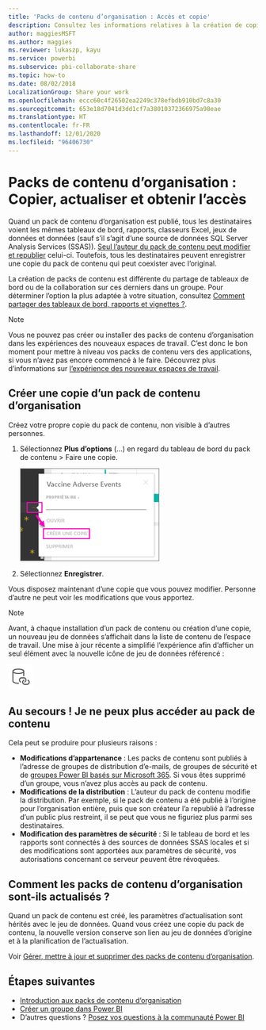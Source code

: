```yaml
---
title: 'Packs de contenu d’organisation : Accès et copie'
description: Consultez les informations relatives à la création de copies de packs de contenu d’organisation et à la résolution des problèmes d’accès à ces derniers dans Power BI
author: maggiesMSFT
ms.author: maggies
ms.reviewer: lukaszp, kayu
ms.service: powerbi
ms.subservice: pbi-collaborate-share
ms.topic: how-to
ms.date: 08/02/2018
LocalizationGroup: Share your work
ms.openlocfilehash: eccc60c4f26502ea2249c378efbdb910bd7c8a30
ms.sourcegitcommit: 653e18d7041d3dd1cf7a38010372366975a98eae
ms.translationtype: HT
ms.contentlocale: fr-FR
ms.lasthandoff: 12/01/2020
ms.locfileid: "96406730"
---
```

# <a name="organizational-content-packs-copy-refresh-and-get-access"></a>Packs de contenu d’organisation : Copier, actualiser et obtenir l’accès

Quand un pack de contenu d’organisation est publié, tous les destinataires voient les mêmes tableaux de bord, rapports, classeurs Excel, jeux de données et données (sauf s’il s’agit d’une source de données SQL Server Analysis Services (SSAS)).  [Seul l’auteur du pack de contenu peut modifier et republier](service-organizational-content-pack-manage-update-delete.md) celui-ci.  Toutefois, tous les destinataires peuvent enregistrer une copie du pack de contenu qui peut coexister avec l’original.

La création de packs de contenu est différente du partage de tableaux de bord ou de la collaboration sur ces derniers dans un groupe. Pour déterminer l’option la plus adaptée à votre situation, consultez [Comment partager des tableaux de bord, rapports et vignettes ?](service-how-to-collaborate-distribute-dashboards-reports.md).

> [!NOTE]
> Vous ne pouvez pas créer ou installer des packs de contenu d’organisation dans les expériences des nouveaux espaces de travail. C’est donc le bon moment pour mettre à niveau vos packs de contenu vers des applications, si vous n’avez pas encore commencé à le faire. Découvrez plus d’informations sur [l’expérience des nouveaux espaces de travail](service-create-the-new-workspaces.md).
>

## <a name="create-a-copy-of-an-organizational-content-pack"></a>Créer une copie d’un pack de contenu d’organisation
Créez votre propre copie du pack de contenu, non visible à d’autres personnes.

1. Sélectionnez **Plus d’options** (...) en regard du tableau de bord du pack de contenu > Faire une copie.

    ![Capture d’écran d’une boîte de dialogue Plus d’options.](media/service-organizational-content-pack-copy-refresh-access/power-bi-create-copy-organizational-content-pack.png)
2. Sélectionnez **Enregistrer**.  

Vous disposez maintenant d’une copie que vous pouvez modifier. Personne d’autre ne peut voir les modifications que vous apportez.

> [!NOTE]
> Avant, à chaque installation d’un pack de contenu ou création d’une copie, un nouveau jeu de données s’affichait dans la liste de contenu de l’espace de travail. Une mise à jour récente a simplifié l’expérience afin d’afficher un seul élément avec la nouvelle icône de jeu de données référencé :
>
> ![icône de base de données avec un lien](media/service-organizational-content-pack-copy-refresh-access/power-bi-dataset-reference-icon.png)
>

## <a name="help--i-can-no-longer-access-the-content-pack"></a>Au secours !  Je ne peux plus accéder au pack de contenu
Cela peut se produire pour plusieurs raisons :

* **Modifications d’appartenance** :  Les packs de contenu sont publiés à l’adresse de groupes de distribution d’e-mails, de groupes de sécurité et de [groupes Power BI basés sur Microsoft 365](https://support.office.com/article/Create-a-group-in-Office-365-7124dc4c-1de9-40d4-b096-e8add19209e9).  Si vous êtes supprimé d’un groupe, vous n’avez plus accès au pack de contenu.
* **Modifications de la distribution** : L’auteur du pack de contenu modifie la distribution. Par exemple, si le pack de contenu a été publié à l’origine pour l’organisation entière, puis que son créateur l’a republié à l’adresse d’un public plus restreint, il se peut que vous ne figuriez plus parmi ses destinataires.
* **Modification des paramètres de sécurité** : Si le tableau de bord et les rapports sont connectés à des sources de données SSAS locales et si des modifications sont apportées aux paramètres de sécurité, vos autorisations concernant ce serveur peuvent être révoquées.

## <a name="how-are-organizational-content-packs-refreshed"></a>Comment les packs de contenu d’organisation sont-ils actualisés ?
Quand un pack de contenu est créé, les paramètres d’actualisation sont hérités avec le jeu de données.  Quand vous créez une copie du pack de contenu, la nouvelle version conserve son lien au jeu de données d’origine et à la planification de l’actualisation.

Voir [Gérer, mettre à jour et supprimer des packs de contenu d’organisation](service-organizational-content-pack-manage-update-delete.md).

## <a name="next-steps"></a>Étapes suivantes
* [Introduction aux packs de contenu d’organisation](service-organizational-content-pack-introduction.md)
* [Créer un groupe dans Power BI](service-create-distribute-apps.md)
* D’autres questions ? [Posez vos questions à la communauté Power BI](https://community.powerbi.com/)
